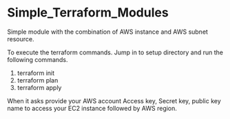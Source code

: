 # Simple_Terraform_Modules

Simple module with the combination of AWS instance and AWS subnet resource.

To execute the terraform commands. Jump in to setup directory and run the following commands.

1. terraform init
2. terraform plan
3. terraform apply

When it asks provide your AWS account Access key, Secret key, public key name to access your EC2 instance followed by AWS region.
